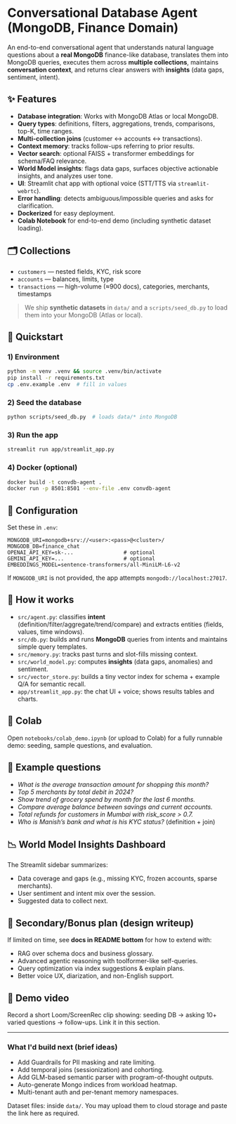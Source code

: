 # Conversational Database Agent (MongoDB, Finance Domain)

An end-to-end conversational agent that understands natural language questions about a **real MongoDB** finance-like database, translates them into MongoDB queries, executes them across **multiple collections**, maintains **conversation context**, and returns clear answers with **insights** (data gaps, sentiment, intent).

## ✨ Features

- **Database integration**: Works with MongoDB Atlas or local MongoDB.
- **Query types**: definitions, filters, aggregations, trends, comparisons, top-K, time ranges.
- **Multi-collection joins** (customer ↔ accounts ↔ transactions).
- **Context memory**: tracks follow-ups referring to prior results.
- **Vector search**: optional FAISS + transformer embeddings for schema/FAQ relevance.
- **World Model insights**: flags data gaps, surfaces objective actionable insights, and analyzes user tone.
- **UI**: Streamlit chat app with optional voice (STT/TTS via `streamlit-webrtc`).
- **Error handling**: detects ambiguous/impossible queries and asks for clarification.
- **Dockerized** for easy deployment.
- **Colab Notebook** for end-to-end demo (including synthetic dataset loading).

## 🗂 Collections

- `customers` — nested fields, KYC, risk score
- `accounts` — balances, limits, type
- `transactions` — high-volume (≈900 docs), categories, merchants, timestamps

> We ship **synthetic datasets** in `data/` and a `scripts/seed_db.py` to load them into your MongoDB (Atlas or local).

## 🚀 Quickstart

### 1) Environment
```bash
python -m venv .venv && source .venv/bin/activate
pip install -r requirements.txt
cp .env.example .env  # fill in values
```

### 2) Seed the database
```bash
python scripts/seed_db.py  # loads data/* into MongoDB
```

### 3) Run the app
```bash
streamlit run app/streamlit_app.py
```

### 4) Docker (optional)
```bash
docker build -t convdb-agent .
docker run -p 8501:8501 --env-file .env convdb-agent
```

## 🔧 Configuration

Set these in `.env`:
```
MONGODB_URI=mongodb+srv://<user>:<pass>@<cluster>/
MONGODB_DB=finance_chat
OPENAI_API_KEY=sk-...                # optional
GEMINI_API_KEY=...                   # optional
EMBEDDINGS_MODEL=sentence-transformers/all-MiniLM-L6-v2
```

If `MONGODB_URI` is not provided, the app attempts `mongodb://localhost:27017`.

## 🧠 How it works

- `src/agent.py`: classifies **intent** (definition/filter/aggregate/trend/compare) and extracts entities (fields, values, time windows).
- `src/db.py`: builds and runs **MongoDB** queries from intents and maintains simple query templates.
- `src/memory.py`: tracks past turns and slot-fills missing context.
- `src/world_model.py`: computes **insights** (data gaps, anomalies) and sentiment.
- `src/vector_store.py`: builds a tiny vector index for schema + example Q/A for semantic recall.
- `app/streamlit_app.py`: the chat UI + voice; shows results tables and charts.

## 📒 Colab

Open `notebooks/colab_demo.ipynb` (or upload to Colab) for a fully runnable demo: seeding, sample questions, and evaluation.

## 🧪 Example questions

- *What is the average transaction amount for shopping this month?*
- *Top 5 merchants by total debit in 2024?*
- *Show trend of grocery spend by month for the last 6 months.*
- *Compare average balance between savings and current accounts.*
- *Total refunds for customers in Mumbai with risk_score > 0.7.*
- *Who is Manish’s bank and what is his KYC status?* (definition + join)

## 📉 World Model Insights Dashboard

The Streamlit sidebar summarizes:
- Data coverage and gaps (e.g., missing KYC, frozen accounts, sparse merchants).
- User sentiment and intent mix over the session.
- Suggested data to collect next.

## 🧭 Secondary/Bonus plan (design writeup)

If limited on time, see **docs in README bottom** for how to extend with:
- RAG over schema docs and business glossary.
- Advanced agentic reasoning with toolformer-like self-queries.
- Query optimization via index suggestions & explain plans.
- Better voice UX, diarization, and non-English support.

## 📼 Demo video

Record a short Loom/ScreenRec clip showing: seeding DB → asking 10+ varied questions → follow-ups.
Link it in this section.

---

### What I'd build next (brief ideas)
- Add Guardrails for PII masking and rate limiting.
- Add temporal joins (sessionization) and cohorting.
- Add GLM-based semantic parser with program-of-thought outputs.
- Auto-generate Mongo indices from workload heatmap.
- Multi-tenant auth and per-tenant memory namespaces.

Dataset files: inside `data/`. You may upload them to cloud storage and paste the link here as required.

